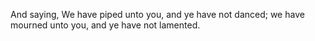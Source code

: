 And saying, We have piped unto you, and ye have not danced; we have mourned unto you, and ye have not lamented.

